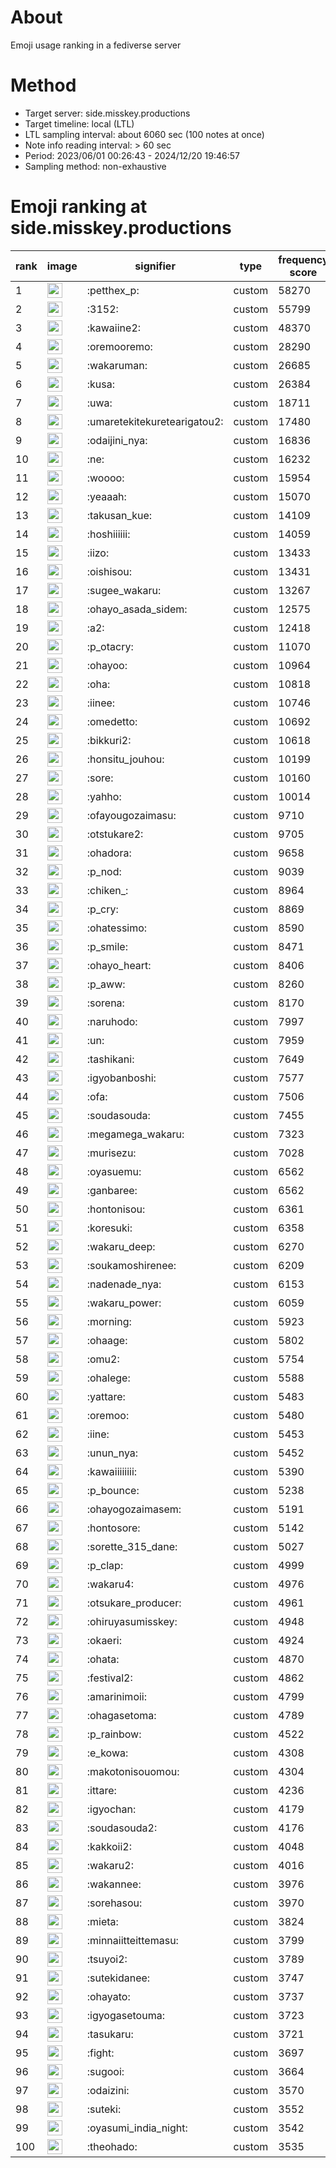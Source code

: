 # About
Emoji usage ranking in a fediverse server

# Method
- Target server: side.misskey.productions
- Target timeline: local (LTL)
- LTL sampling interval: about 6060 sec (100 notes at once)
- Note info reading interval: > 60 sec
- Period: 2023/06/01 00:26:43 - 2024/12/20 19:46:57 
- Sampling method: non-exhaustive

# Emoji ranking at side.misskey.productions

|rank|image|signifier|type|frequency score|
|----|----|----|----|----|
|1|<img height="24" src="https://side.misskey.productions/emoji/petthex_p.webp">|:petthex_p:|custom|58270|
|2|<img height="24" src="https://side.misskey.productions/emoji/3152.webp">|:3152:|custom|55799|
|3|<img height="24" src="https://side.misskey.productions/emoji/kawaiine2.webp">|:kawaiine2:|custom|48370|
|4|<img height="24" src="https://side.misskey.productions/emoji/oremooremo.webp">|:oremooremo:|custom|28290|
|5|<img height="24" src="https://side.misskey.productions/emoji/wakaruman.webp">|:wakaruman:|custom|26685|
|6|<img height="24" src="https://side.misskey.productions/emoji/kusa.webp">|:kusa:|custom|26384|
|7|<img height="24" src="https://side.misskey.productions/emoji/uwa.webp">|:uwa:|custom|18711|
|8|<img height="24" src="https://side.misskey.productions/emoji/umaretekitekuretearigatou2.webp">|:umaretekitekuretearigatou2:|custom|17480|
|9|<img height="24" src="https://side.misskey.productions/emoji/odaijini_nya.webp">|:odaijini_nya:|custom|16836|
|10|<img height="24" src="https://side.misskey.productions/emoji/ne.webp">|:ne:|custom|16232|
|11|<img height="24" src="https://side.misskey.productions/emoji/woooo.webp">|:woooo:|custom|15954|
|12|<img height="24" src="https://side.misskey.productions/emoji/yeaaah.webp">|:yeaaah:|custom|15070|
|13|<img height="24" src="https://side.misskey.productions/emoji/takusan_kue.webp">|:takusan_kue:|custom|14109|
|14|<img height="24" src="https://side.misskey.productions/emoji/hoshiiiiii.webp">|:hoshiiiiii:|custom|14059|
|15|<img height="24" src="https://side.misskey.productions/emoji/iizo.webp">|:iizo:|custom|13433|
|16|<img height="24" src="https://side.misskey.productions/emoji/oishisou.webp">|:oishisou:|custom|13431|
|17|<img height="24" src="https://side.misskey.productions/emoji/sugee_wakaru.webp">|:sugee_wakaru:|custom|13267|
|18|<img height="24" src="https://side.misskey.productions/emoji/ohayo_asada_sidem.webp">|:ohayo_asada_sidem:|custom|12575|
|19|<img height="24" src="https://side.misskey.productions/emoji/a2.webp">|:a2:|custom|12418|
|20|<img height="24" src="https://side.misskey.productions/emoji/p_otacry.webp">|:p_otacry:|custom|11070|
|21|<img height="24" src="https://side.misskey.productions/emoji/ohayoo.webp">|:ohayoo:|custom|10964|
|22|<img height="24" src="https://side.misskey.productions/emoji/oha.webp">|:oha:|custom|10818|
|23|<img height="24" src="https://side.misskey.productions/emoji/iinee.webp">|:iinee:|custom|10746|
|24|<img height="24" src="https://side.misskey.productions/emoji/omedetto.webp">|:omedetto:|custom|10692|
|25|<img height="24" src="https://side.misskey.productions/emoji/bikkuri2.webp">|:bikkuri2:|custom|10618|
|26|<img height="24" src="https://side.misskey.productions/emoji/honsitu_jouhou.webp">|:honsitu_jouhou:|custom|10199|
|27|<img height="24" src="https://side.misskey.productions/emoji/sore.webp">|:sore:|custom|10160|
|28|<img height="24" src="https://side.misskey.productions/emoji/yahho.webp">|:yahho:|custom|10014|
|29|<img height="24" src="https://side.misskey.productions/emoji/ofayougozaimasu.webp">|:ofayougozaimasu:|custom|9710|
|30|<img height="24" src="https://side.misskey.productions/emoji/otstukare2.webp">|:otstukare2:|custom|9705|
|31|<img height="24" src="https://side.misskey.productions/emoji/ohadora.webp">|:ohadora:|custom|9658|
|32|<img height="24" src="https://side.misskey.productions/emoji/p_nod.webp">|:p_nod:|custom|9039|
|33|<img height="24" src="https://side.misskey.productions/emoji/chiken_.webp">|:chiken_:|custom|8964|
|34|<img height="24" src="https://side.misskey.productions/emoji/p_cry.webp">|:p_cry:|custom|8869|
|35|<img height="24" src="https://side.misskey.productions/emoji/ohatessimo.webp">|:ohatessimo:|custom|8590|
|36|<img height="24" src="https://side.misskey.productions/emoji/p_smile.webp">|:p_smile:|custom|8471|
|37|<img height="24" src="https://side.misskey.productions/emoji/ohayo_heart.webp">|:ohayo_heart:|custom|8406|
|38|<img height="24" src="https://side.misskey.productions/emoji/p_aww.webp">|:p_aww:|custom|8260|
|39|<img height="24" src="https://side.misskey.productions/emoji/sorena.webp">|:sorena:|custom|8170|
|40|<img height="24" src="https://side.misskey.productions/emoji/naruhodo.webp">|:naruhodo:|custom|7997|
|41|<img height="24" src="https://side.misskey.productions/emoji/un.webp">|:un:|custom|7959|
|42|<img height="24" src="https://side.misskey.productions/emoji/tashikani.webp">|:tashikani:|custom|7649|
|43|<img height="24" src="https://side.misskey.productions/emoji/igyobanboshi.webp">|:igyobanboshi:|custom|7577|
|44|<img height="24" src="https://side.misskey.productions/emoji/ofa.webp">|:ofa:|custom|7506|
|45|<img height="24" src="https://side.misskey.productions/emoji/soudasouda.webp">|:soudasouda:|custom|7455|
|46|<img height="24" src="https://side.misskey.productions/emoji/megamega_wakaru.webp">|:megamega_wakaru:|custom|7323|
|47|<img height="24" src="https://side.misskey.productions/emoji/murisezu.webp">|:murisezu:|custom|7028|
|48|<img height="24" src="https://side.misskey.productions/emoji/oyasuemu.webp">|:oyasuemu:|custom|6562|
|49|<img height="24" src="https://side.misskey.productions/emoji/ganbaree.webp">|:ganbaree:|custom|6562|
|50|<img height="24" src="https://side.misskey.productions/emoji/hontonisou.webp">|:hontonisou:|custom|6361|
|51|<img height="24" src="https://side.misskey.productions/emoji/koresuki.webp">|:koresuki:|custom|6358|
|52|<img height="24" src="https://side.misskey.productions/emoji/wakaru_deep.webp">|:wakaru_deep:|custom|6270|
|53|<img height="24" src="https://side.misskey.productions/emoji/soukamoshirenee.webp">|:soukamoshirenee:|custom|6209|
|54|<img height="24" src="https://side.misskey.productions/emoji/nadenade_nya.webp">|:nadenade_nya:|custom|6153|
|55|<img height="24" src="https://side.misskey.productions/emoji/wakaru_power.webp">|:wakaru_power:|custom|6059|
|56|<img height="24" src="https://side.misskey.productions/emoji/morning.webp">|:morning:|custom|5923|
|57|<img height="24" src="https://side.misskey.productions/emoji/ohaage.webp">|:ohaage:|custom|5802|
|58|<img height="24" src="https://side.misskey.productions/emoji/omu2.webp">|:omu2:|custom|5754|
|59|<img height="24" src="https://side.misskey.productions/emoji/ohalege.webp">|:ohalege:|custom|5588|
|60|<img height="24" src="https://side.misskey.productions/emoji/yattare.webp">|:yattare:|custom|5483|
|61|<img height="24" src="https://side.misskey.productions/emoji/oremoo.webp">|:oremoo:|custom|5480|
|62|<img height="24" src="https://side.misskey.productions/emoji/iine.webp">|:iine:|custom|5453|
|63|<img height="24" src="https://side.misskey.productions/emoji/unun_nya.webp">|:unun_nya:|custom|5452|
|64|<img height="24" src="https://side.misskey.productions/emoji/kawaiiiiiiii.webp">|:kawaiiiiiiii:|custom|5390|
|65|<img height="24" src="https://side.misskey.productions/emoji/p_bounce.webp">|:p_bounce:|custom|5238|
|66|<img height="24" src="https://side.misskey.productions/emoji/ohayogozaimasem.webp">|:ohayogozaimasem:|custom|5191|
|67|<img height="24" src="https://side.misskey.productions/emoji/hontosore.webp">|:hontosore:|custom|5142|
|68|<img height="24" src="https://side.misskey.productions/emoji/sorette_315_dane.webp">|:sorette_315_dane:|custom|5027|
|69|<img height="24" src="https://side.misskey.productions/emoji/p_clap.webp">|:p_clap:|custom|4999|
|70|<img height="24" src="https://side.misskey.productions/emoji/wakaru4.webp">|:wakaru4:|custom|4976|
|71|<img height="24" src="https://side.misskey.productions/emoji/otsukare_producer.webp">|:otsukare_producer:|custom|4961|
|72|<img height="24" src="https://side.misskey.productions/emoji/ohiruyasumisskey.webp">|:ohiruyasumisskey:|custom|4948|
|73|<img height="24" src="https://side.misskey.productions/emoji/okaeri.webp">|:okaeri:|custom|4924|
|74|<img height="24" src="https://side.misskey.productions/emoji/ohata.webp">|:ohata:|custom|4870|
|75|<img height="24" src="https://side.misskey.productions/emoji/festival2.webp">|:festival2:|custom|4862|
|76|<img height="24" src="https://side.misskey.productions/emoji/amarinimoii.webp">|:amarinimoii:|custom|4799|
|77|<img height="24" src="https://side.misskey.productions/emoji/ohagasetoma.webp">|:ohagasetoma:|custom|4789|
|78|<img height="24" src="https://side.misskey.productions/emoji/p_rainbow.webp">|:p_rainbow:|custom|4522|
|79|<img height="24" src="https://side.misskey.productions/emoji/e_kowa.webp">|:e_kowa:|custom|4308|
|80|<img height="24" src="https://side.misskey.productions/emoji/makotonisouomou.webp">|:makotonisouomou:|custom|4304|
|81|<img height="24" src="https://side.misskey.productions/emoji/ittare.webp">|:ittare:|custom|4236|
|82|<img height="24" src="https://side.misskey.productions/emoji/igyochan.webp">|:igyochan:|custom|4179|
|83|<img height="24" src="https://side.misskey.productions/emoji/soudasouda2.webp">|:soudasouda2:|custom|4176|
|84|<img height="24" src="https://side.misskey.productions/emoji/kakkoii2.webp">|:kakkoii2:|custom|4048|
|85|<img height="24" src="https://side.misskey.productions/emoji/wakaru2.webp">|:wakaru2:|custom|4016|
|86|<img height="24" src="https://side.misskey.productions/emoji/wakannee.webp">|:wakannee:|custom|3976|
|87|<img height="24" src="https://side.misskey.productions/emoji/sorehasou.webp">|:sorehasou:|custom|3970|
|88|<img height="24" src="https://side.misskey.productions/emoji/mieta.webp">|:mieta:|custom|3824|
|89|<img height="24" src="https://side.misskey.productions/emoji/minnaiitteittemasu.webp">|:minnaiitteittemasu:|custom|3799|
|90|<img height="24" src="https://side.misskey.productions/emoji/tsuyoi2.webp">|:tsuyoi2:|custom|3789|
|91|<img height="24" src="https://side.misskey.productions/emoji/sutekidanee.webp">|:sutekidanee:|custom|3747|
|92|<img height="24" src="https://side.misskey.productions/emoji/ohayato.webp">|:ohayato:|custom|3737|
|93|<img height="24" src="https://side.misskey.productions/emoji/igyogasetouma.webp">|:igyogasetouma:|custom|3723|
|94|<img height="24" src="https://side.misskey.productions/emoji/tasukaru.webp">|:tasukaru:|custom|3721|
|95|<img height="24" src="https://side.misskey.productions/emoji/fight.webp">|:fight:|custom|3697|
|96|<img height="24" src="https://side.misskey.productions/emoji/sugooi.webp">|:sugooi:|custom|3664|
|97|<img height="24" src="https://side.misskey.productions/emoji/odaizini.webp">|:odaizini:|custom|3570|
|98|<img height="24" src="https://side.misskey.productions/emoji/suteki.webp">|:suteki:|custom|3552|
|99|<img height="24" src="https://side.misskey.productions/emoji/oyasumi_india_night.webp">|:oyasumi_india_night:|custom|3542|
|100|<img height="24" src="https://side.misskey.productions/emoji/theohado.webp">|:theohado:|custom|3535|
